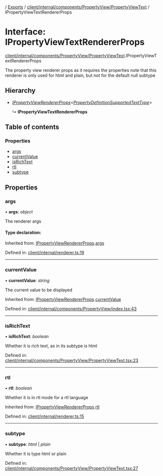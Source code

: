 [](../README.md) / [Exports](../modules.md) / [client/internal/components/PropertyView/PropertyViewText](../modules/client_internal_components_propertyview_propertyviewtext.md) / IPropertyViewTextRendererProps

# Interface: IPropertyViewTextRendererProps

[client/internal/components/PropertyView/PropertyViewText](../modules/client_internal_components_propertyview_propertyviewtext.md).IPropertyViewTextRendererProps

The property view renderer props as it requires the properties
note that this renderer is only used for html and plain, but not for the default
null subtype

## Hierarchy

* [*IPropertyViewRendererProps*](client_internal_components_propertyview.ipropertyviewrendererprops.md)<[*PropertyDefinitionSupportedTextType*](../modules/base_root_module_itemdefinition_propertydefinition_types_text.md#propertydefinitionsupportedtexttype)\>

  ↳ **IPropertyViewTextRendererProps**

## Table of contents

### Properties

- [args](client_internal_components_propertyview_propertyviewtext.ipropertyviewtextrendererprops.md#args)
- [currentValue](client_internal_components_propertyview_propertyviewtext.ipropertyviewtextrendererprops.md#currentvalue)
- [isRichText](client_internal_components_propertyview_propertyviewtext.ipropertyviewtextrendererprops.md#isrichtext)
- [rtl](client_internal_components_propertyview_propertyviewtext.ipropertyviewtextrendererprops.md#rtl)
- [subtype](client_internal_components_propertyview_propertyviewtext.ipropertyviewtextrendererprops.md#subtype)

## Properties

### args

• **args**: *object*

The renderer args

#### Type declaration:

Inherited from: [IPropertyViewRendererProps](client_internal_components_propertyview.ipropertyviewrendererprops.md).[args](client_internal_components_propertyview.ipropertyviewrendererprops.md#args)

Defined in: [client/internal/renderer.ts:19](https://github.com/onzag/itemize/blob/5fcde7cf/client/internal/renderer.ts#L19)

___

### currentValue

• **currentValue**: *string*

The current value to be displayed

Inherited from: [IPropertyViewRendererProps](client_internal_components_propertyview.ipropertyviewrendererprops.md).[currentValue](client_internal_components_propertyview.ipropertyviewrendererprops.md#currentvalue)

Defined in: [client/internal/components/PropertyView/index.tsx:43](https://github.com/onzag/itemize/blob/5fcde7cf/client/internal/components/PropertyView/index.tsx#L43)

___

### isRichText

• **isRichText**: *boolean*

Whether it is rich text, as in its subtype is html

Defined in: [client/internal/components/PropertyView/PropertyViewText.tsx:23](https://github.com/onzag/itemize/blob/5fcde7cf/client/internal/components/PropertyView/PropertyViewText.tsx#L23)

___

### rtl

• **rtl**: *boolean*

Whether it is in rtl mode for a rtl language

Inherited from: [IPropertyViewRendererProps](client_internal_components_propertyview.ipropertyviewrendererprops.md).[rtl](client_internal_components_propertyview.ipropertyviewrendererprops.md#rtl)

Defined in: [client/internal/renderer.ts:15](https://github.com/onzag/itemize/blob/5fcde7cf/client/internal/renderer.ts#L15)

___

### subtype

• **subtype**: *html* \| *plain*

Whether it is type html or plain

Defined in: [client/internal/components/PropertyView/PropertyViewText.tsx:27](https://github.com/onzag/itemize/blob/5fcde7cf/client/internal/components/PropertyView/PropertyViewText.tsx#L27)
